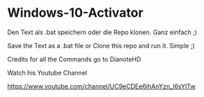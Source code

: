 # Windows-10-Activator

Den Text als .bat speichern oder die Repo klonen. Ganz einfach ;)

Save the Text as a .bat file or Clone this repo and run it. Simple ;)

Credits for all the Commands go to DianoteHD

Watch his Youtube Channel

https://www.youtube.com/channel/UC9eCDEe6ihAnYzn_l6sYITw
